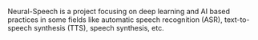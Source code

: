 Neural-Speech is a project focusing on deep learning and AI based practices in some fields like automatic speech recognition (ASR), text-to-speech synthesis (TTS), speech synthesis, etc.
